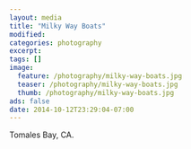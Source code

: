 ```yaml
---
layout: media
title: "Milky Way Boats"
modified:
categories: photography
excerpt:
tags: []
image:
  feature: /photography/milky-way-boats.jpg
  teaser: /photography/milky-way-boats.jpg
  thumb: /photography/milky-way-boats.jpg
ads: false
date: 2014-10-12T23:29:04-07:00
---
```


Tomales Bay, CA.  